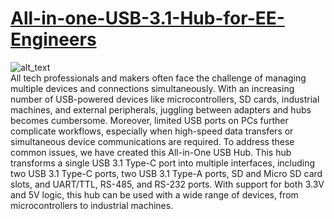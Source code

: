 # [All-in-one-USB-3.1-Hub-for-EE-Engineers](https://circuitdigest.com/videos/diy-all-in-one-usb-hub-for-engineers)
<img src="https://github.com/jobitjoseph/All-in-one-USB-3.1-Hub-for-EE-Engineers/blob/a6a743653b49e460ec121d6e3fc68e8ec3b8e764/Images/IMG_0039%20EDIT%2002.png" width="" alt="alt_text" title="image_tooltip">
<br>
All tech professionals and makers often face the challenge of managing multiple devices and connections simultaneously. With an increasing number of USB-powered devices like microcontrollers, SD cards, industrial machines, and external peripherals, juggling between adapters and hubs becomes cumbersome. Moreover, limited USB ports on PCs further complicate workflows, especially when high-speed data transfers or simultaneous device communications are required. To address these common issues, we have created this All-in-One USB Hub. This hub transforms a single USB 3.1 Type-C port into multiple interfaces, including two USB 3.1 Type-C ports, two USB 3.1 Type-A ports, SD and Micro SD card slots, and UART/TTL, RS-485, and RS-232 ports. With support for both 3.3V and 5V logic, this hub can be used with a wide range of devices, from microcontrollers to industrial machines.
